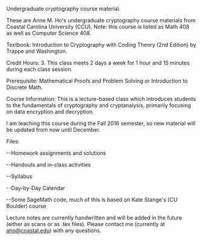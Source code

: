 Undergraduate cryptography course material.

These are Anne M. Ho's undergraduate cryptography course materials from 
Coastal Carolina University (CCU). Note: this course is listed as Math 
408 as well as Computer Science 408.

Textbook: Introduction to Cryptography with Coding Theory (2nd Edition) 
by Trappe and Washington.

Credit Hours: 3. This class meets 2 days a week for 1 hour and 15 
minutes during each class session.

Prerequisite: Mathematical Proofs and Problem Solving or Introduction to 
Discrete Math.

Course Information: This is a lecture-based class which introduces 
students to the fundamentals of cryptography and cryptanalysis, 
primarily focusing on data encryption and decryption.

I am teaching this course during the Fall 2016 semester, so new material 
will be updated from now until December.

Files:

--Homework assignments and solutions

--Handouts and in-class activities

--Syllabus

--Day-by-Day Calendar

--Some SageMath code, much of this is based on Kate Stange's (CU 
Boulder) course

Lecture notes are currently handwritten and will be added in the future 
(either as scans or as .tex files). Please contact me (currently at 
aho@coastal.edu) with any questions.
